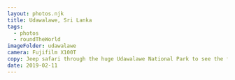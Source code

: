 ```yaml
---
layout: photos.njk
title: Udawalawe, Sri Lanka
tags:
  - photos
  - roundTheWorld
imageFolder: udawalawe
camera: Fujifilm X100T
copy: Jeep safari through the huge Udawalawe National Park to see the famous Sri Lankan elephants.
date: 2019-02-11
---
```


 
